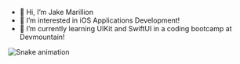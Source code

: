 - 👋 Hi, I’m Jake Marillion
- 👀 I’m interested in iOS Applications Development!
- 🌱 I’m currently learning UIKit and SwiftUI in a coding bootcamp at Devmountain!

![Snake animation](https://github.com/{{your_username}}/{{your_username}}/blob/output/github-contribution-grid-snake.svg)

